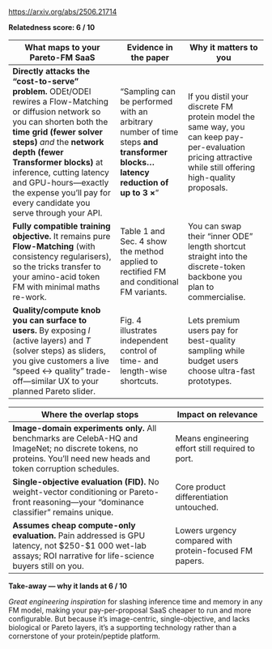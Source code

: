 https://arxiv.org/abs/2506.21714

**Relatedness score: 6 / 10**

| What maps to your Pareto-FM SaaS                                                                                                                                                                                                                                                                                                                          | Evidence in the paper                                                                                                          | Why it matters to you                                                                                                                                      |
| --------------------------------------------------------------------------------------------------------------------------------------------------------------------------------------------------------------------------------------------------------------------------------------------------------------------------------------------------------- | ------------------------------------------------------------------------------------------------------------------------------ | ---------------------------------------------------------------------------------------------------------------------------------------------------------- |
| **Directly attacks the “cost-to-serve” problem.** ODEt/ODEl rewires a Flow-Matching or diffusion network so you can shorten both the **time grid (fewer solver steps)** *and* the **network depth (fewer Transformer blocks)** at inference, cutting latency and GPU-hours—exactly the expense you’ll pay for every candidate you serve through your API. | “Sampling can be performed with an arbitrary number of time steps **and transformer blocks… latency reduction of up to 3 ×**”  | If you distil your discrete FM protein model the same way, you can keep pay-per-evaluation pricing attractive while still offering high-quality proposals. |
| **Fully compatible training objective.** It remains pure **Flow-Matching** (with consistency regularisers), so the tricks transfer to your amino-acid token FM with minimal maths re-work.                                                                                                                                                                | Table 1 and Sec. 4 show the method applied to rectified FM and conditional FM variants.                                        | You can swap their “inner ODE” length shortcut straight into the discrete-token backbone you plan to commercialise.                                        |
| **Quality/compute knob you can surface to users.** By exposing *l* (active layers) and *T* (solver steps) as sliders, you give customers a live “speed ↔ quality” trade-off—similar UX to your planned Pareto slider.                                                                                                                                     | Fig. 4 illustrates independent control of time- and length-wise shortcuts.                                                     | Lets premium users pay for best-quality sampling while budget users choose ultra-fast prototypes.                                                          |

| Where the overlap stops                                                                                                                                              | Impact on relevance                                     |
| -------------------------------------------------------------------------------------------------------------------------------------------------------------------- | ------------------------------------------------------- |
| **Image-domain experiments only.** All benchmarks are CelebA-HQ and ImageNet; no discrete tokens, no proteins. You’ll need new heads and token corruption schedules. | Means engineering effort still required to port.        |
| **Single-objective evaluation (FID).** No weight-vector conditioning or Pareto-front reasoning—your “dominance classifier” remains unique.                           | Core product differentiation untouched.                 |
| **Assumes cheap compute-only evaluation.** Pain addressed is GPU latency, not \$250-\$1 000 wet-lab assays; ROI narrative for life-science buyers still on you.      | Lowers urgency compared with protein-focused FM papers. |

**Take-away — why it lands at 6 / 10**

*Great engineering inspiration* for slashing inference time and memory in any FM model, making your pay-per-proposal SaaS cheaper to run and more configurable.
But because it’s image-centric, single-objective, and lacks biological or Pareto layers, it’s a supporting technology rather than a cornerstone of your protein/peptide platform.
